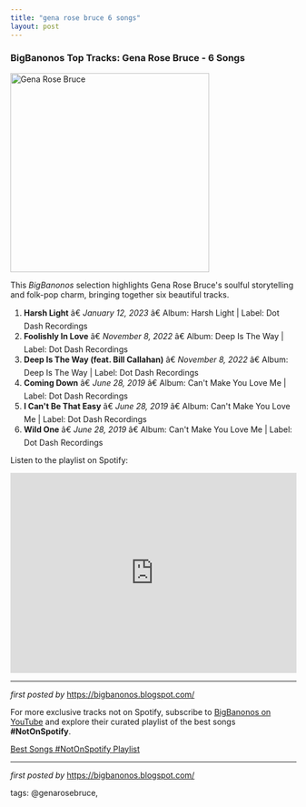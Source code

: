 ```yaml
---
title: "gena rose bruce 6 songs"
layout: post
---
```

<h3>BigBanonos Top Tracks: Gena Rose Bruce - 6 Songs</h3>
<div class="separator"> <a href="https://link_to_gena_rose_bruce_image.jpg" > <img alt="Gena Rose Bruce" border="0" height="350" src="https://f4.bcbits.com/img/0031230719_10.jpg" /> </a>
</div> <p>This <em>BigBanonos</em> selection highlights Gena Rose Bruce's soulful storytelling and folk-pop charm, bringing together six beautiful tracks.</p> <ol> <li><strong>Harsh Light</strong> â€ <em>January 12, 2023</em> â€ Album: Harsh Light | Label: Dot Dash Recordings</li> <li><strong>Foolishly In Love</strong> â€ <em>November 8, 2022</em> â€ Album: Deep Is The Way | Label: Dot Dash Recordings</li> <li><strong>Deep Is The Way (feat. Bill Callahan)</strong> â€ <em>November 8, 2022</em> â€ Album: Deep Is The Way | Label: Dot Dash Recordings</li> <li><strong>Coming Down</strong> â€ <em>June 28, 2019</em> â€ Album: Can't Make You Love Me | Label: Dot Dash Recordings</li> <li><strong>I Can't Be That Easy</strong> â€ <em>June 28, 2019</em> â€ Album: Can't Make You Love Me | Label: Dot Dash Recordings</li> <li><strong>Wild One</strong> â€ <em>June 28, 2019</em> â€ Album: Can't Make You Love Me | Label: Dot Dash Recordings</li>
</ol> <p>Listen to the playlist on Spotify:</p>
<iframe allow="autoplay; clipboard-write; encrypted-media; fullscreen; picture-in-picture" allowfullscreen="" frameborder="0" height="352" loading="lazy" src="https://open.spotify.com/embed/playlist/4BYGbB9KerlBVXh4Q0aeJU?utm_source=generator" width="100%"></iframe> <hr />
<p><em>first posted by</em> <a href="https://bigbanonos.blogspot.com/" rel="noopener" target="_new">https://bigbanonos.blogspot.com/</a></p>


<!--Subscribe and Playlist Links-->
<div>
    <p>For more exclusive tracks not on Spotify, subscribe to <a href="https://www.youtube.com/@BigBanonos" target="_blank">BigBanonos on YouTube</a> and explore their curated playlist of the best songs <strong>#NotOnSpotify</strong>.</p>
    <p><a href="https://www.youtube.com/playlist?list=PLtuNtuTatqI0kFahUCbtbfenC_ET5O_tr" target="_blank">Best Songs #NotOnSpotify Playlist<br /></a></p></div>

<hr />

<p><em>first posted by</em> <a href="https://bigbanonos.blogspot.com/" rel="noopener" target="_new">https://bigbanonos.blogspot.com/</a></p>

<p>tags: @genarosebruce,</p>
